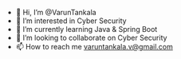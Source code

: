 - 👋 Hi, I’m @VarunTankala
- 👀 I’m interested in Cyber Security
- 🌱 I’m currently learning Java & Spring Boot
- 💞️ I’m looking to collaborate on Cyber Security
- 📫 How to reach me varuntankala.v@gmail.com

<!---
VarunTankala/VarunTankala is a ✨ special ✨ repository because its `README.md` (this file) appears on your GitHub profile.
You can click the Preview link to take a look at your changes.
--->
